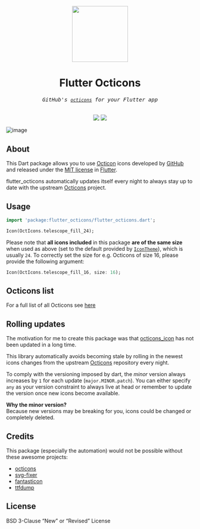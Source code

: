 <samp>

<p align="center">
  <img src="https://user-images.githubusercontent.com/33808743/173208040-62497e35-2edb-4124-a128-7741579c53a1.png" width="150">
</p>
</samp>

<samp><h1 align="center">Flutter Octicons</h1></samp>

<h6 align="center"><samp>GitHub's <a href="https://github.com/primer/octicons"><code>octicons</code></a> for your Flutter app</samp></h6>

<p align="center">
  <a href="https://github.com/Coronon/flutter_octicons/actions"><img src="https://img.shields.io/github/last-commit/Coronon/flutter_octicons?label=Last%20update&style=for-the-badge" /></a>
  <a href="https://pub.dev/packages/flutter_octicons"><img src="https://img.shields.io/pub/v/flutter_octicons?style=for-the-badge" /></a>
</p>

![image](https://user-images.githubusercontent.com/33808743/173208536-8d1399f7-b436-46b2-88c5-d1975f70e980.png)

</samp>

## About

This Dart package allows you to use [Octicon](https://github.com/primer/octicons) icons developed by
[GitHub](https://github.com) and released under the [MIT license](https://github.com/primer/octicons/blob/main/LICENSE)
in [Flutter](https://flutter.dev).

flutter_octicons automatically updates itself every night to always stay up to
date with the upstream [Octicons](https://github.com/primer/octicons) project.

## Usage

```dart
import 'package:flutter_octicons/flutter_octicons.dart';

Icon(OctIcons.telescope_fill_24);
```

Please note that **all icons included** in this package **are of the same size**
when used as above (set to the default provided by [`IconTheme`](https://api.flutter.dev/flutter/widgets/IconTheme-class.html)),
which is usually `24`. To correctly set the size for e.g. Octicons of size 16,
please provide the following argument:

```dart
Icon(OctIcons.telescope_fill_16, size: 16);
```

## Octicons list

For a full list of all Octicons see [here](https://primer.github.io/octicons)

## Rolling updates

The motivation for me to create this package was that [octicons_icon](https://pub.dev/packages/octicons_icon) 
has not been updated in a long time.

This library automatically avoids becoming stale by rolling in the newest icons changes
from the upstream [Octicons](https://github.com/primer/octicons) repository every night.

To comply with the versioning imposed by dart, the _minor_ version always increases by `1`
for each update (`major.MINOR.patch`).
You can either specify `any` as your version constraint to always live at head
or remember to update the version once new icons become available.

**Why the minor version?**
</br>
Because new versions may be breaking for you, icons could be changed or completely deleted.

## Credits

This package (especially the automation) would not be possible without these awesome projects:
- [octicons](https://github.com/primer/octicons)
- [svg-fixer](https://github.com/oslllo/svg-fixer)
- [fantasticon](https://github.com/tancredi/fantasticon)
- [ttfdump](https://github.com/debian-tex/texlive-bin/tree/master/texk/ttfdump)

## License

BSD 3-Clause “New” or “Revised” License
